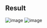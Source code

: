## Result
![image](https://github.com/user-attachments/assets/2c394bc2-1a17-4d0b-9276-09706f1f4f71)
![image](https://github.com/user-attachments/assets/42ca86f5-4d60-42c9-a59f-bee93f66711d)

